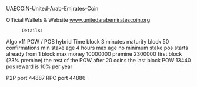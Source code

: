 UAECOIN-United-Arab-Emirates-Coin

Official Wallets & Website
www.unitedarabemiratescoin.org
   
          Details:

Algo x11 POW / POS hybrid
Time block 3 minutes
maturity block 50 confirmations
min stake age 4 hours
max age no minimum stake
pos starts already from 1 block
max money 10000000
premine 2300000 first block (23% premine)
the rest of the POW after 20 coins
the last block POW 13440
pos reward is 10% per year


P2P port 44887
RPC port 44886